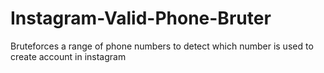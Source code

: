 # Instagram-Valid-Phone-Bruter
Bruteforces a range of phone numbers to detect which number is used to create account in instagram
